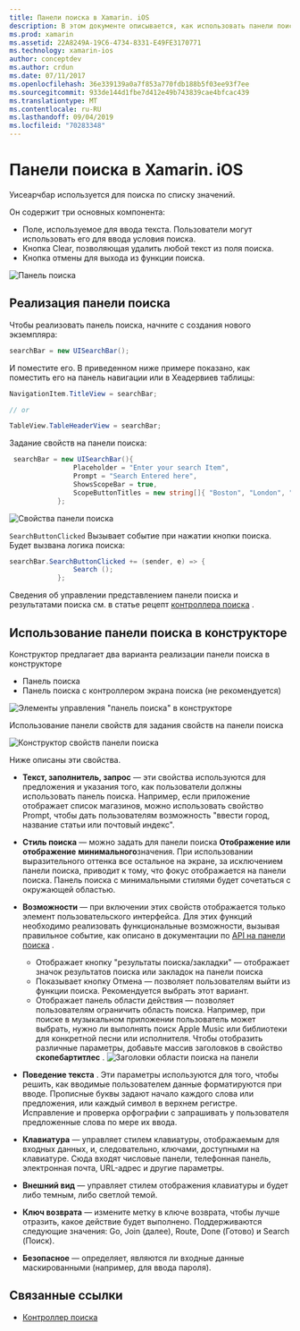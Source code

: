 ```yaml
---
title: Панели поиска в Xamarin. iOS
description: В этом документе описывается, как использовать панели поиска в Xamarin. iOS. В нем обсуждается создание панели поиска программным способом и в раскадровке.
ms.prod: xamarin
ms.assetid: 22A8249A-19C6-4734-8331-E49FE3170771
ms.technology: xamarin-ios
author: conceptdev
ms.author: crdun
ms.date: 07/11/2017
ms.openlocfilehash: 36e339139a0a7f853a770fdb188b5f03ee93f7ee
ms.sourcegitcommit: 933de144d1fbe7d412e49b743839cae4bfcac439
ms.translationtype: MT
ms.contentlocale: ru-RU
ms.lasthandoff: 09/04/2019
ms.locfileid: "70283348"
---
```

# <a name="search-bars-in-xamarinios"></a>Панели поиска в Xamarin. iOS

Уисеарчбар используется для поиска по списку значений.

Он содержит три основных компонента:

- Поле, используемое для ввода текста. Пользователи могут использовать его для ввода условия поиска.
- Кнопка Clear, позволяющая удалить любой текст из поля поиска.
- Кнопка отмены для выхода из функции поиска.

![Панель поиска](searchbar-images/image1.png)

## <a name="implementing-the-search-bar"></a>Реализация панели поиска

Чтобы реализовать панель поиска, начните с создания нового экземпляра:

```csharp
searchBar = new UISearchBar();
```

И поместите его. В приведенном ниже примере показано, как поместить его на панель навигации или в Хеадервиев таблицы:

```csharp
NavigationItem.TitleView = searchBar;

// or

TableView.TableHeaderView = searchBar;
```

Задание свойств на панели поиска:

```csharp
 searchBar = new UISearchBar(){
                Placeholder = "Enter your search Item",
                Prompt = "Search Entered here",
                ShowsScopeBar = true,
                ScopeButtonTitles = new string[]{ "Boston", "London", "SF" },
            };
```

![Свойства панели поиска](searchbar-images/image6.png)

`SearchButtonClicked` Вызывает событие при нажатии кнопки поиска. Будет вызвана логика поиска:

```csharp
searchBar.SearchButtonClicked += (sender, e) => {
                Search ();
            };
```

Сведения об управлении представлением панели поиска и результатами поиска см. в статье рецепт [контроллера поиска](https://github.com/xamarin/recipes/tree/master/Recipes/ios/content_controls/search-controller) .

## <a name="using-the-search-bar-in-the-designer"></a>Использование панели поиска в конструкторе

Конструктор предлагает два варианта реализации панели поиска в конструкторе

- Панель поиска
- Панель поиска с контроллером экрана поиска (не рекомендуется)

![Элементы управления "панель поиска" в конструкторе](searchbar-images/image2.png)

Использование панели свойств для задания свойств на панели поиска

![Конструктор свойств панели поиска](searchbar-images/image3.png)

Ниже описаны эти свойства.

- **Текст, заполнитель, запрос** — эти свойства используются для предложения и указания того, как пользователи должны использовать панель поиска. Например, если приложение отображает список магазинов, можно использовать свойство Prompt, чтобы дать пользователям возможность "ввести город, название статьи или почтовый индекс".
- **Стиль поиска** — можно задать для панели поиска **Отображение или отображение** **минимального**значения. При использовании выразительного оттенка все остальное на экране, за исключением панели поиска, приводит к тому, что фокус отображается на панели поиска. Панель поиска с минимальными стилями будет сочетаться с окружающей областью.
- **Возможности** — при включении этих свойств отображается только элемент пользовательского интерфейса. Для этих функций необходимо реализовать функциональные возможности, вызывая правильное событие, как описано в документации по [API на панели поиска](xref:UIKit.UISearchBar) .
  - Отображает кнопку "результаты поиска/закладки" — отображает значок результатов поиска или закладок на панели поиска
  - Показывает кнопку Отмена — позволяет пользователям выйти из функции поиска. Рекомендуется выбрать этот вариант.
  - Отображает панель области действия — позволяет пользователям ограничить область поиска. Например, при поиске в музыкальном приложении пользователь может выбрать, нужно ли выполнять поиск Apple Music или библиотеки для конкретной песни или исполнителя. Чтобы отобразить различные параметры, добавьте массив заголовков в свойство **скопебартитлес** .
  ![Заголовки области поиска на панели](searchbar-images/image4.png)

- **Поведение текста** . Эти параметры используются для того, чтобы решить, как вводимые пользователем данные форматируются при вводе. Прописные буквы задают начало каждого слова или предложения, или каждый символ в верхнем регистре. Исправление и проверка орфографии с запрашивать у пользователя предложенные слова по мере их ввода.
- **Клавиатура** — управляет стилем клавиатуры, отображаемым для входных данных, и, следовательно, ключами, доступными на клавиатуре. Сюда входят числовые панели, телефонная панель, электронная почта, URL-адрес и другие параметры.
- **Внешний вид** — управляет стилем отображения клавиатуры и будет либо темным, либо светлой темой.
- **Ключ возврата** — измените метку в ключе возврата, чтобы лучше отразить, какое действие будет выполнено. Поддерживаются следующие значения: Go, Join (далее), Route, Done (Готово) и Search (Поиск).
- **Безопасное** — определяет, являются ли входные данные маскированными (например, для ввода пароля).

## <a name="related-links"></a>Связанные ссылки

- [Контроллер поиска](https://github.com/xamarin/recipes/tree/master/Recipes/ios/content_controls/search-controller)
